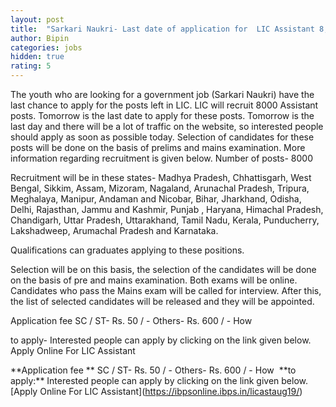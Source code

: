 ```yaml
---
layout: post
title:  "Sarkari Naukri- Last date of application for  LIC Assistant 8,000 posts is tomorrow, apply"
author: Bipin
categories: jobs
hidden: true
rating: 5
---
```

The youth who are looking for a government job (Sarkari Naukri) have the last chance to apply for the posts left in LIC. LIC will recruit 8000 Assistant posts. Tomorrow is the last date to apply for these posts. Tomorrow is the last day and there will be a lot of traffic on the website, so interested people should apply as soon as possible today. Selection of candidates for these posts will be done on the basis of prelims and mains examination. More information regarding recruitment is given below. 
Number of posts-
8000 

Recruitment will be in these states-
Madhya Pradesh, Chhattisgarh, West Bengal, Sikkim, Assam, Mizoram, Nagaland, Arunachal Pradesh, Tripura, Meghalaya, Manipur, Andaman and Nicobar, Bihar, Jharkhand, Odisha, Delhi, Rajasthan, Jammu and Kashmir, Punjab , Haryana, Himachal Pradesh, Chandigarh, Uttar Pradesh, Uttarakhand, Tamil Nadu, Kerala, Punducherry, Lakshadweep, Arumachal Pradesh and Karnataka.

Qualifications 
can graduates applying to these positions. 

Selection will be on this basis, the selection of the
candidates will be done on the basis of pre and mains examination. Both exams will be online. Candidates who pass the Mains exam will be called for interview. After this, the list of selected candidates will be released and they will be appointed. 

Application fee 
SC / ST- Rs. 50 / -
Others- Rs.  600 / - How 

to apply-
Interested people can apply by clicking on the link given below.
Apply Online For LIC Assistant

\*\*Application fee \*\* SC / ST- Rs. 50 / - Others- Rs. 600 / - How  \*\*to apply:\*\* Interested people can apply by clicking on the link given below. \[Apply Online For LIC Assistant\](https://ibpsonline.ibps.in/licastaug19/)